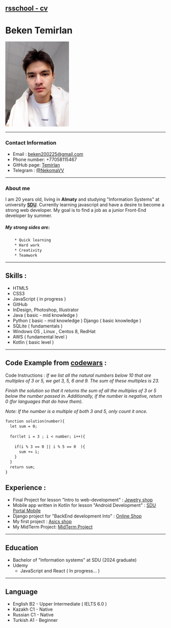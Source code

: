 ## [rsschool - cv ](https://github.com/rolling-scopes-school/tasks/blob/master/tasks/cv/cv.md#%D1%81%D0%BE%D0%B4%D0%B5%D1%80%D0%B6%D0%B0%D0%BD%D0%B8%D0%B5-cv)

# Beken Temirlan     


 ![](https://github.com/NecomaV/rsschool-cv/blob/gh-pages/rsz_12pss.png)
 
***

### Contact Information

* Email : beken200225@gmail.com 
* Phone number: +77058115467
* GitHub page: [Temirlan](https://github.com/NecomaV)
* Telegram : [@NekomaVV](https://t.me/NekomaVV)

***
### About me 

I am 20 years old, living in **Almaty** and studying "Information Systems" at university [**SDU**](https://sdu.edu.kz/). Currently learning javascript and have a desire to become a strong web developer. My goal is to find a job as a junior Front-End developer by summer. 
  ##### My strong sides are: 
        * Quick learning 
        * Hard work 
        * Creativity 
        * Teamwork
        
***       
## Skills : 
  * HTML5
  * CSS3
  * JavaScript ( in progress ) 
  * GitHub
  * InDesign, Photoshop, Illustrator
  * Java ( basic - mid knowledge )
  * Python ( basic - mid knowledge ) Django ( basic knowledge ) 
  * SQLite ( fundamentals )
  * Windows OS , Linux , Centos 8, RedHat
  * AWS ( fundamental level )
  * Kotlin ( basic level )

***
## Code Example  from [**codewars**](https://www.codewars.com/users/Nekoma) : 

Code Instructions : _If we list all the natural numbers below 10 that are multiples of 3 or 5, we get 3, 5, 6 and 9. The sum of these multiples is 23._

_Finish the solution so that it returns the sum of all the multiples of 3 or 5 below the number passed in. Additionally, if the number is negative, return 0 (for languages that do have them)._

_Note: If the number is a multiple of both 3 and 5, only count it once._


```
function solution(number){
  let sum = 0;
  
  for(let i = 3 ; i < number; i++){
    
    if(i % 3 == 0 || i % 5 == 0  ){
      sum += i;    
    }
  }
  return sum;
}
```

## Experience : 
   * Final Project for lesson "Intro to web-development" : [Jewelry shop](https://github.com/NecomaV/Final)
   * Mobile app written in Kotlin for lesson "Android Development" : [SDU Portal Mobile](https://github.com/Abjik/SDUPortalMobile)
   * Django project for "BackEnd development Into" : [Online Shop](https://github.com/Abjik/backtest)
   * My first project : [Asics shop](https://github.com/NecomaV/Mini-project)
   * My MidTerm Project: [MidTerm Project](https://github.com/NecomaV/MidTemProject) 

***
## Education 
  * Bachelor of "Information systems" at SDU (2024 graduate)
  * Udemy 
    + JavaScript and React ( In progress... )

***
## Language 
  * English B2 - Upper Intermediate ( IELTS 6.0 ) 
  * Kazakh C1  - Native
  * Russian C1 - Native
  * Turkish A1 - Beginner 


